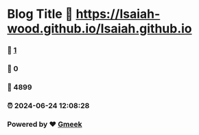 # Blog Title :link: https://Isaiah-wood.github.io/Isaiah.github.io 
### :page_facing_up: [1](https://Isaiah-wood.github.io/Isaiah.github.io/tag.html) 
### :speech_balloon: 0 
### :hibiscus: 4899 
### :alarm_clock: 2024-06-24 12:08:28 
### Powered by :heart: [Gmeek](https://github.com/Meekdai/Gmeek)
